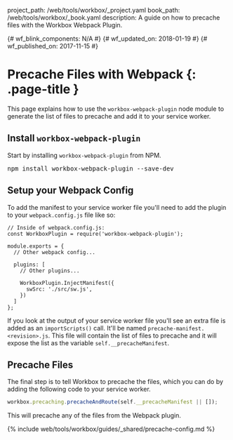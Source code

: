 project_path: /web/tools/workbox/_project.yaml
book_path: /web/tools/workbox/_book.yaml
description: A guide on how to precache files with the Workbox Webpack Plugin.

{# wf_blink_components: N/A #}
{# wf_updated_on: 2018-01-19 #}
{# wf_published_on: 2017-11-15 #}

# Precache Files with Webpack {: .page-title }

This page explains how to use the `workbox-webpack-plugin` node module to
generate the list of files to precache and add it to your service worker.

## Install `workbox-webpack-plugin`

Start by installing `workbox-webpack-plugin` from NPM.

<pre class="devsite-terminal devsite-click-to-copy">
npm install workbox-webpack-plugin --save-dev
</pre>

## Setup your Webpack Config

To add the manifest to your service worker file you'll need to add the
plugin to your `webpack.config.js` file like so:

<pre class="prettyprint lang-javascript"><code>// Inside of webpack.config.js:
const WorkboxPlugin = require('workbox-webpack-plugin');

module.exports = {
  // Other webpack config...

  plugins: [
    // Other plugins...

    WorkboxPlugin.InjectManifest({
      swSrc: './src/sw.js',
    })
  ]
};</code></pre>

If you look at the output of your service worker file you'll see an extra
file is added as an `importScripts()` call. It'll be named
`precache-manifest.<revision>.js`. This file will contain the list of files
to precache and it will expose the list as the variable
`self.__precacheManifest`.

## Precache Files

The final step is to tell Workbox to precache the files, which you can do
by adding the following code to your service worker.

```javascript
workbox.precaching.precacheAndRoute(self.__precacheManifest || []);
```

This will precache any of the files from the Webpack plugin.

{% include web/tools/workbox/guides/_shared/precache-config.md %}
